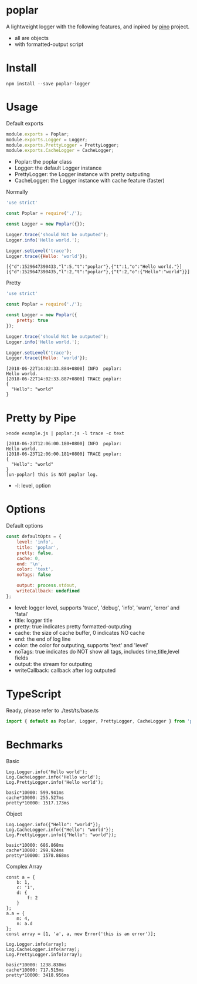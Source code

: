 # poplar
A lightweight logger with the following features, and inpired by [pino](https://github.com/pinojs/pino) project.
* all are objects
* with formatted-output script

# Install
```
npm install --save poplar-logger
```

# Usage
Default exports
```js
module.exports = Poplar;
module.exports.Logger = Logger;
module.exports.PrettyLogger = PrettyLogger;
module.exports.CacheLogger = CacheLogger;
```
* Poplar: the poplar class
* Logger: the default Logger instance
* PrettyLogger: the Logger instance with pretty outputing
* CacheLogger: the Logger instance with cache feature (faster)

Normally
```js
'use strict'

const Poplar = require('./');

const Logger = new Poplar({});

Logger.trace('should Not be outputed');
Logger.info('Hello world.');

Logger.setLevel('trace');
Logger.trace({Hello: 'world'});
```
```
[{"d":1529647390433,"l":5,"t":"poplar"},{"t":1,"o":"Hello world."}]
[{"d":1529647390435,"l":2,"t":"poplar"},{"t":2,"o":{"Hello":"world"}}]
```

Pretty
```js
'use strict'

const Poplar = require('./');

const Logger = new Poplar({
    pretty: true
});

Logger.trace('should Not be outputed');
Logger.info('Hello world.');

Logger.setLevel('trace');
Logger.trace({Hello: 'world'});
```
```
[2018-06-22T14:02:33.884+0800] INFO  poplar:
Hello world.
[2018-06-22T14:02:33.887+0800] TRACE poplar:
{
  "Hello": "world"
}
```

# Pretty by Pipe
```
>node example.js | poplar.js -l trace -c text
```
```
[2018-06-23T12:06:00.180+0800] INFO  poplar:
Hello world.
[2018-06-23T12:06:00.181+0800] TRACE poplar:
{
  "Hello": "world"
}
[un-poplar] this is NOT poplar log.
```
* -l: level, option

# Options

Default options
```js
const defaultOpts = {
    level: 'info',
    title: 'poplar',
    pretty: false,
    cache: 0,
    end: '\n',
    color: 'text',
    noTags: false

    output: process.stdout,
    writeCallback: undefined
};
```
* level: logger level, supports 'trace', 'debug', 'info', 'warn', 'error' and 'fatal'
* title: logger title
* pretty: true indicates pretty formatted-outputing
* cache: the size of cache buffer, 0 indicates NO cache
* end: the end of log line
* color: the color for outputing, supports 'text' and 'level'
* noTags: true indicates do NOT show all tags, includes time,title,level fields
* output: the stream for outputing
* writeCallback: callback after log outputed

# TypeScript
Ready, please refer to ./test/ts/base.ts
```js
import { default as Poplar, Logger, PrettyLogger, CacheLogger } from 'poplar-logger'
```

# Bechmarks

Basic
```
Log.Logger.info('Hello world');
Log.CacheLogger.info('Hello world');
Log.PrettyLogger.info('Hello world');
```
```
basic*10000: 599.941ms
cache*10000: 255.527ms
pretty*10000: 1517.173ms
```
Object
```
Log.Logger.info({"Hello": "world"});
Log.CacheLogger.info({"Hello": "world"});
Log.PrettyLogger.info({"Hello": "world"});
```
```
basic*10000: 686.868ms
cache*10000: 299.924ms
pretty*10000: 1578.868ms
```
Complex Array
```
const a = {
    b: 1,
    c: '1',
    d: {
        f: 2
    }
};
a.a = {
    m: 4,
    n: a.d
};
const array = [1, 'a', a, new Error('this is an error')];

Log.Logger.info(array);
Log.CacheLogger.info(array);
Log.PrettyLogger.info(array);
```
```
basic*10000: 1238.830ms
cache*10000: 717.515ms
pretty*10000: 3418.956ms
```


